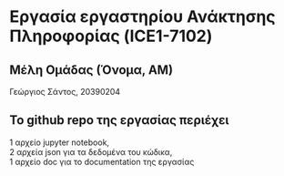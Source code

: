 # Εργασία εργαστηρίου Ανάκτησης Πληροφορίας (ICE1-7102)

## Μέλη Ομάδας (Όνομα, ΑΜ)
Γεώργιος Σάντος, 20390204

## Το github repo της εργασίας περιέχει
1 αρχείο jupyter notebook,\
2 αρχεία json για τα δεδομένα του κώδικα,\
1 αρχείο doc για το documentation της εργασίας
